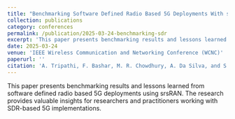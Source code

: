 ```yaml
---
title: "Benchmarking Software Defined Radio Based 5G Deployments With srsRAN: Lessons Learned"
collection: publications
category: conferences
permalink: /publication/2025-03-24-benchmarking-sdr
excerpt: 'This paper presents benchmarking results and lessons learned from software defined radio based 5G deployments using srsRAN.'
date: 2025-03-24
venue: 'IEEE Wireless Communication and Networking Conference (WCNC)'
paperurl: ''
citation: 'A. Tripathi, F. Bashar, M. R. Chowdhury, A. Da Silva, and S. F. Midkiff, "Benchmarking Software Defined Radio Based 5G Deployments With srsRAN: Lessons Learned," IEEE Wireless Communication and Networking Conference (WCNC), March 24-27, 2025, Milan, Italy.'
---
```

This paper presents benchmarking results and lessons learned from software defined radio based 5G deployments using srsRAN. The research provides valuable insights for researchers and practitioners working with SDR-based 5G implementations.
